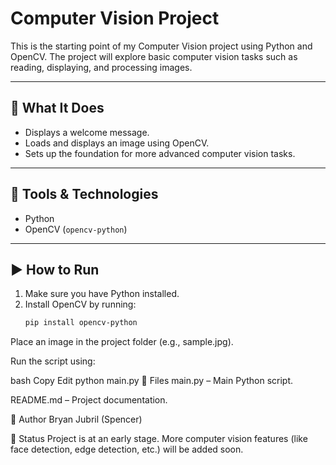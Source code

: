 # Computer Vision Project

This is the starting point of my Computer Vision project using Python and OpenCV. The project will explore basic computer vision tasks such as reading, displaying, and processing images.

---

## 👀 What It Does

- Displays a welcome message.
- Loads and displays an image using OpenCV.
- Sets up the foundation for more advanced computer vision tasks.

---

## 🧰 Tools & Technologies

- Python
- OpenCV (`opencv-python`)

---

## ▶️ How to Run

1. Make sure you have Python installed.
2. Install OpenCV by running:
   ```bash
   pip install opencv-python
Place an image in the project folder (e.g., sample.jpg).

Run the script using:

bash
Copy
Edit
python main.py
📁 Files
main.py – Main Python script.

README.md – Project documentation.

👤 Author
Bryan Jubril (Spencer)

📌 Status
Project is at an early stage. More computer vision features (like face detection, edge detection, etc.) will be added soon.